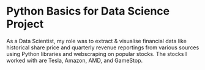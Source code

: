 # Python Basics for Data Science Project
As a Data Scientist, my role was to extract &  visualise financial data like historical share price and quarterly revenue reportings from various sources using Python libraries and webscraping on popular stocks. The stocks I worked with are Tesla, Amazon, AMD, and GameStop.
